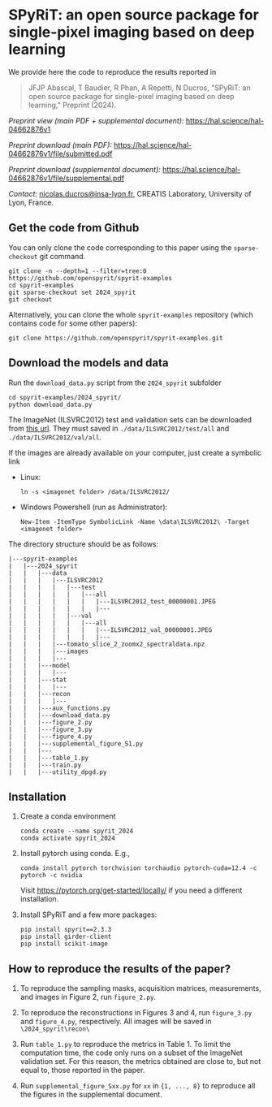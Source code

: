 # SPyRiT: an open source package for single-pixel imaging based on deep learning

We provide here the code to reproduce the results reported in

> JFJP Abascal, T Baudier, R Phan, A Repetti, N Ducros, "SPyRiT: an open source package for single-pixel imaging based on deep learning," Preprint (2024). 

*Preprint view (main PDF + supplemental document):* https://hal.science/hal-04662876v1

*Preprint download (main PDF):* https://hal.science/hal-04662876v1/file/submitted.pdf

*Preprint download (supplemental document):* https://hal.science/hal-04662876v1/file/supplemental.pdf

*Contact:* nicolas.ducros@insa-lyon.fr, CREATIS Laboratory, University of Lyon, France.

## Get the code from Github

You can only clone the code corresponding to this paper using the  `sparse-checkout` git command.
```shell
git clone -n --depth=1 --filter=tree:0 https://github.com/openspyrit/spyrit-examples
cd spyrit-examples
git sparse-checkout set 2024_spyrit
git checkout
```

Alternatively, you can clone the whole `spyrit-examples` repository (which contains code for some other papers):
```shell
git clone https://github.com/openspyrit/spyrit-examples.git
```

## Download the models and data

Run the `download_data.py` script from the `2024_spyrit` subfolder
```shell
cd spyrit-examples/2024_spyrit/ 
python download_data.py
```


The ImageNet (ILSVRC2012) test and validation sets can be downloaded from [this url](https://image-net.org/challenges/LSVRC/2012/2012-downloads.php). They must saved in `./data/ILSVRC2012/test/all` and `./data/ILSVRC2012/val/all`. 

If the images are already available on your computer, just create a symbolic link

* Linux:

    ```shell
    ln -s <imagenet folder> /data/ILSVRC2012/ 
    ```

* Windows Powershell (run as Administrator):

    ```shell
    New-Item -ItemType SymbolicLink -Name \data\ILSVRC2012\ -Target <imagenet folder>
    ```
The directory structure should be as follows:

```
|---spyrit-examples
|   |---2024_spyrit
|   |   |---data
|   |   |   |---ILSVRC2012
|   |   |   |   |---test
|   |   |   |   |   |---all
|   |   |   |   |   |   |---ILSVRC2012_test_00000001.JPEG
|   |   |   |   |   |   |---
|   |   |   |   |---val
|   |   |   |   |   |---all
|   |   |   |   |   |   |---ILSVRC2012_val_00000001.JPEG
|   |   |   |   |   |   |---
|   |   |   |---tomato_slice_2_zoomx2_spectraldata.npz
|   |   |   |---images
|   |   |   |---
|   |   |---model
|   |   |   |---
|   |   |---stat
|   |   |   |---
|   |   |---recon
|   |   |   |---
|   |   |---aux_functions.py
|   |   |---download_data.py
|   |   |---figure_2.py
|   |   |---figure_3.py
|   |   |---figure_4.py
|   |   |---supplemental_figure_S1.py
|   |   |---
|   |   |---table_1.py
|   |   |---train.py
|   |   |---utility_dpgd.py
```

## Installation
1. Create a conda environment
    ```shell
    conda create --name spyrit_2024
    conda activate spyrit_2024
    ```

1. Install pytorch using conda. E.g.,
    ```shell
    conda install pytorch torchvision torchaudio pytorch-cuda=12.4 -c pytorch -c nvidia
    ```
    Visit https://pytorch.org/get-started/locally/ if you need a different installation.

1. Install SPyRiT and a few more packages:
    ```shell
    pip install spyrit==2.3.3
    pip install girder-client
    pip install scikit-image
    ```

## How to reproduce the results of the paper?
1. To reproduce the sampling masks, acquisition matrices, measurements, and images in Figure 2, run `figure_2.py`. 

2. To reproduce the reconstructions in Figures 3 and 4, run `figure_3.py` and `figure_4.py`, respectively. All images will be saved in `\2024_spyrit\recon\`

3. Run `table_1.py` to reproduce the metrics in Table 1. To limit the computation time, the code only runs on a subset of the ImageNet validation set. For this reason, the metrics obtained are close to, but not equal to, those reported in the paper.

4. Run `supplemental_figure_Sxx.py` for `xx` in `{1, ..., 8}` to reproduce all the figures in the supplemental document. 